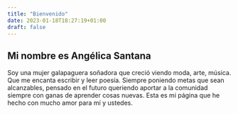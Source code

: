 ```yaml
---
title: "Bienvenido"
date: 2023-01-18T18:27:19+01:00
draft: false
---
```

## Mi nombre es Angélica Santana

Soy una mujer galapaguera soñadora que creció viendo moda, arte, música.
Que me encanta escribir y leer poesía. Siempre poniendo metas que sean
alcanzables, pensado en el futuro queriendo aportar a la comunidad siempre con
ganas de aprender cosas nuevas. Esta es mi página que he hecho con mucho amor
para mí y ustedes.

